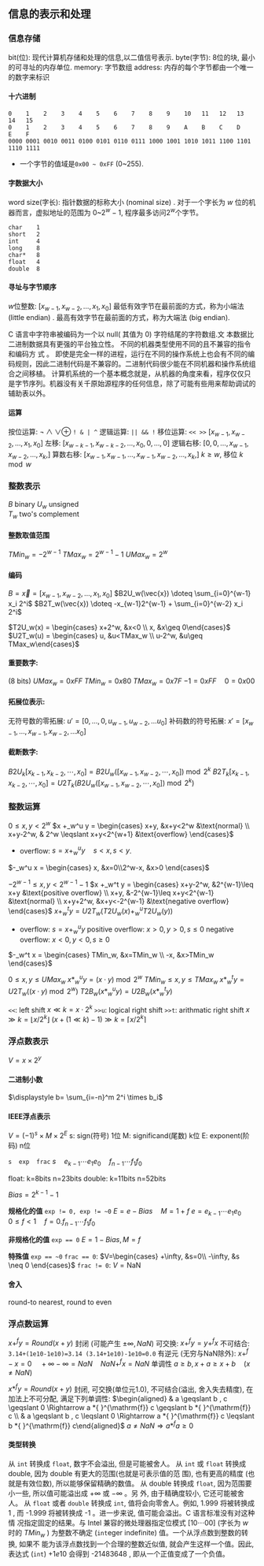 ## 信息的表示和处理

### 信息存储

bit(位):    现代计算机存储和处理的信息,以二值信号表示.
byte(字节): 8位的块, 最小的可寻址的内存单位.
memory:     字节数组
address:    内存的每个字节都由一个唯一的数字来标识

#### 十六进制
```
0    1    2    3    4    5    6    7    8    9    10   11   12   13   14   15
0    1    2    3    4    5    6    7    8    9    A    B    C    D    E    F
0000 0001 0010 0011 0100 0101 0110 0111 1000 1001 1010 1011 1100 1101 1110 1111
```
* 一个字节的值域是`0x00 ~ 0xFF` (0~255).

#### 字数据大小
word size(字长): 指针数据的标称大小 (nominal size) .
对于一个字长为 $w$ 位的机器而言，虚拟地址的范围为 $0$~$2^w-1$, 程序最多访问$2^w$个字节。
```
char    1
short   2
int     4
long    8
char*   8
float   4
double  8
```

#### 寻址与字节顺序
$w$位整数: $[x_{w-1}, x_{w-2}, \ldots , x_1, x_0]$
最低有效字节在最前面的方式，称为小端法 (little endian) .
最高有效字节在最前面的方式，称为大端法 (big endian).

C 语言中字符串被编码为一个以 null( 其值为 0) 字符结尾的字符数组.文
本数据比二进制数据具有更强的平台独立性。
不同的机器类型使用不同的且不兼容的指令和编码方 式 。 即使是完全一样的进程，运行在不同的操作系统上也会有不同的编码规则，因此二进制代码是不兼容的。二进制代码很少能在不同机器和操作系统组合之间移植。
计算机系统的一个基本概念就是，从机器的角度来看，程序仅仅只是字节序列。机器没有关千原始源程序的任何信息，除了可能有些用来帮助调试的辅助表以外。

#### 运算
按位运算:
$\lnot \land \lor \oplus$
`! & | ^`
逻辑运算: `|| && !`
移位运算:  `<< >>`
$[x_{w-1}, x_{w-2}, \ldots , x_1, x_0]$
左移: $[x_{w-k-1}, x_{w-k-2}, \ldots , x_0, 0, \ldots , 0]$
逻辑右移: $[0, 0, \ldots ,x_{w-1}, x_{w-2}, \ldots , x_k,]$
算数右移: $[x_{w-1}, x_{w-1}, \ldots ,x_{w-1}, x_{w-2}, \ldots , x_k,]$
$k \geq w$, 移位 $k \mod w$

### 整数表示
$B$     binary
$U_w$   unsigned            
$T_w$   two's complement    

#### 整数取值范围
$TMin_w = -2^{w-1}$ $TMax_w = 2^{w-1} - 1$ $UMax_w = 2^{w}$ 

#### 编码
$B = \vec{x} = [x_{w-1}, x_{w-2}, \ldots , x_1, x_0]$
$B2U_w(\vec{x}) \doteq \sum_{i=0}^{w-1} x_i 2^i$
$B2T_w(\vec{x}) \doteq -x_{w-1}2^{w-1} + \sum_{i=0}^{w-2} x_i 2^i$

$T2U_w(x) = \begin{cases} x+2^w, &x<0 \\ x, &x\geq 0\end{cases}$
$U2T_w(u) = \begin{cases} u, &u<TMax_w \\ u-2^w, &u\geq TMax_w\end{cases}$

#### 重要数字: 
(8 bits)
$UMax_w = 0xFF$
$TMin_w = 0x80$
$TMax_w = 0x7F$
$-1 = 0xFF\quad 0 = 0x00$

#### 拓展位表示:
无符号数的零拓展: $u'=[0, \ldots ,0,u_{w-1}, u_{w-2}, \ldots u_0]$
补码数的符号拓展: $x'=[x_{w-1}, \ldots ,x_{w-1},x_{w-2}, \ldots x_0]$
#### 截断数字:
$B 2 U_k\left[x_{k-1}, x_{k-2}, \cdots, x_0\right]=B 2 U_w\left(\left[x_{w-1}, x_{w-2}, \cdots, x_0\right]\right) \bmod 2^k$
$B 2 T_k\left[x_{k-1}, x_{k-2}, \cdots, x_0\right]=U 2 T_k\left(B 2 U_w\left(\left[x_{w-1}, x_{w-2}, \cdots, x_0\right]\right) \bmod 2^k\right)$

### 整数运算
$0 \leq x, y < 2^w$
$x +_w^u y = \begin{cases} x+y, &x+y<2^w &\text{normal} \\ x+y-2^w, & 2^w \leqslant x+y<2^{w+1} &\text{overflow} \end{cases}$
* overflow: $s=x +_w^u y \quad s<x, s<y$.

$-_w^u x = \begin{cases} x, &x=0\\2^w-x, &x>0 \end{cases}$

$-2^{w-1} \leq x, y < 2^{w-1}-1$
$x +_w^t y = \begin{cases} x+y-2^w, &2^{w-1}\leq x+y &\text{positive overflow} \\ x+y, &-2^{w-1}\leq x+y<2^{w-1} &\text{normal} \\ x+y+2^w, &x+y<-2^{w-1} &\text{negative overflow} \end{cases}$
$x+_w^t y = U2T_w(T2U_w(x)+_w^u T2U_w(y))$
* overflow: $s=x +_w^u y$
  positive overflow: $x>0, y>0, s\leq 0$
  negative overflow: $x<0, y<0, s\geq 0$

$-_w^t x = \begin{cases} TMin_w, &x=TMin_w \\ -x, &x>TMin_w \end{cases}$

$0 \leq x, y \leq  UMax_w$
$x *_w^u y = (x\cdot y)\bmod 2^w$
$TMin_w \leq x, y \leq TMax_w$
$x *_w^t y=U2T_w((x \cdot y) \bmod 2^w)$
$T2B_w(x *_w^u y) = U2B_w(x *_w^t y)$

`<<`:  left shift
$x \ll k = x\cdot 2^k$
`>>u`: logical right shift 
`>>t`: arithmatic right shift
$x \gg k =\left\lfloor x/2^k \right\rfloor$
$(x+(1\ll k)-1)\gg k = \left\lceil x/2^k \right\rceil$


### 浮点数表示
$V=x \times  2^y$

#### 二进制小数
$\displaystyle b= \sum_{i=-n}^m 2^i \times b_i$

#### IEEE浮点表示
$V=(-1)^s\times M\times 2^E$
s:  sign(符号)  1位
M:  significand(尾数)  k位
E:  exponent(阶码)  n位

``s  exp  frac``
$s \quad e_{k-1}\cdots e_1e_0\quad f_{n-1}\cdots f_1f_0$

float:   k=8bits  n=23bits
double:  k=11bits n=52bits

$Bias=2^{k-1}-1$

**规格化的值**
`exp != 0, exp != ~0`
$E=e-Bias \quad M=1+f$ 
$e=e_{k-1}\cdots e_1e_0\quad$
$0\leq f<1 \quad f=0.f_{n-1}\cdots f_1f_0$

**非规格化的值**
`exp == 0`
$E=1-Bias, M=f$

**特殊值**
`exp == ~0`
`frac == 0`: $V=\begin{cases} +\infty, &s=0\\ -\infty, &s \neq 0 \end{cases}$
`frac != 0`: $V= \text{NaN}$

#### 舍入 
round-to nearest, round to even

### 浮点数运算
$x +^f y = Round(x+y)$ 
封闭 (可能产生 $\pm\infty, NaN$)
可交换: $x+^fy=y+^fx$
不可结合: `3.14+(1e10-1e10)=3.14 (3.14+1e10)-1e10=0.0`
有逆元 (无穷与NaN除外): $x +^f -x = 0\quad +\infty-\infty=NaN\quad NaN+^fx=NaN$
单调性 $a\geq b, x+a\geq x+b \quad(x \neq NaN)$

$x *^f y = Round(x+y)$ 
封闭, 可交换(单位元1.0), 不可结合(溢出, 舍入失去精度), 在加法上不可分配, 满足下列单调性: 
$\begin{aligned} & a \geqslant b , c \geqslant 0 \Rightarrow a *{ }^{\mathrm{f}} c \geqslant b *{ }^{\mathrm{f}} c \\ & a \geqslant b , c \leqslant 0 \Rightarrow a *{ }^{\mathrm{f}} c \leqslant b *{ }^{\mathrm{f}} c\end{aligned}$
$a \neq NaN \Rightarrow a *^f a \geq 0$

#### 类型转换
从 `int` 转换成 `float`, 数字不会溢出, 但是可能被舍人。
从 `int` 或 `float` 转换成 double, 因为 double 有更大的范围(也就是可表示值的范 围), 也有更高的精度 (也就是有效位数), 所以能够保留精确的数值。
从 double 转换成 `float`, 因为范围要小一些, 所以值可能溢出成 $+\infty$ 或 $-\infty$ 。另 外, 由于精确度较小, 它还可能被舍人。
从 `float` 或者 `double` 转换成 `int`, 值将会向零舍人。例如, 1.999 将被转换成 1 , 而 -1.999 将被转换成 -1 。进一步来说, 值可能会溢出。C 语言标准没有对这种情 况指定固定的结果。与 Intel 兼容的微处理器指定位模式 $[10 \cdots 00]$ (字长为 $w$ 时的 $T M i n_w$ ) 为整数不确定 (`int`eger indefinite) 值。一个从浮点数到整数的转换, 如果不 能为该浮点数找到一个合理的整数近似值, 就会产生这样一个值。因此, 表达式 (`int`) $+1 e 10$ 会得到 -21483648 , 即从一个正值变成了一个负值。
